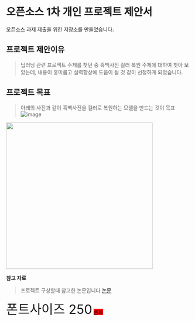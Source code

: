 오픈소스 1차 개인 프로젝트 제안서
===================================
  오픈소스 과제 제출을 위한 저장소를 만들었습니다.

## 프로젝트 제안이유
> 딥러닝 관련 프로젝트 주제를 찾던 중 흑백사진 컬러 복원 주제에 대하여 찾아 보았는데, 내용이 흥미롭고 실력향상에 도움이 될 것 같이 선정하게 되었습니다.

## 프로젝트 목표
> 아래의 사진과 같이 흑백사진을 컬러로 복원하는 모델을 만드는 것이 목표
![image](https://user-images.githubusercontent.com/103127088/195602259-f5919031-146a-4406-99b5-7ab5bdbc82c8.png)
<img src="[http://....jp](https://user-images.githubusercontent.com/103127088/195602259-f5919031-146a-4406-99b5-7ab5bdbc82c8.png)g" width="400" />
 
 **참고 자료**
> 프로젝트 구상할때 참고한 논문입니다 [논문](https://scienceon.kisti.re.kr/commons/util/originalView.do?cn=JAKO201817840890505&oCn=JAKO201817840890505&dbt=JAKO&journal=NJOU00303049)
> 
<span style="font-size:250%">폰트사이즈 250</span>
<span style="background-color:red">폰트</span>

